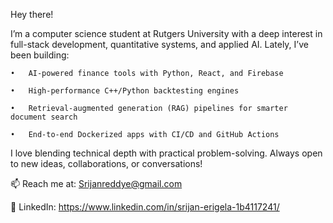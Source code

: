  Hey there!

I’m a computer science student at Rutgers University with a deep interest in full-stack development, quantitative systems, and applied AI. Lately, I’ve been building:

	•	AI-powered finance tools with Python, React, and Firebase

	•	High-performance C++/Python backtesting engines

	•	Retrieval-augmented generation (RAG) pipelines for smarter document search

	•	End-to-end Dockerized apps with CI/CD and GitHub Actions

I love blending technical depth with practical problem-solving. Always open to new ideas, collaborations, or conversations!

📫 Reach me at: Srijanreddye@gmail.com

🔗 LinkedIn: https://www.linkedin.com/in/srijan-erigela-1b4117241/
